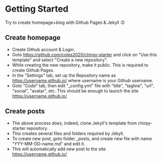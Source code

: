# Getting Started

Try to create homepage+blog with Github Pages & Jekyll :D

## Create homepage
* Create Github account & Login.
* Goto https://github.com/cotes2020/chirpy-starter and click on "Use this template" and select "Create a new repository".
* While creating the new repository, make it public. This is required to create Github Pages.
* In the "Settings" tab, set up the Repository name as https://username.github.io/ where username is your Github username.
* Goto "Code" tab, then edit "_config.yml" file with "title", "tagline", "url", "social", "avatar", etc. This should be enough to launch the site https://username.github.io/

## Create posts
* The above process does, indeed, clone Jekyll's template from chirpy-starter repository.
* This creates several files and folders required by Jekyll.
* To create new post, goto folder _posts, and create new file with name "YYY-MM-DD-name.md" and edit it.
* This will automatically add new post to the site https://username.github.io/
